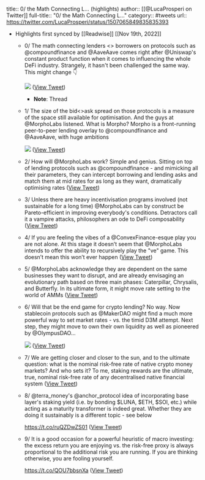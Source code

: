 title:: 0/ the Math Connecting L... (highlights)
author:: [[@LucaProsperi on Twitter]]
full-title:: "0/ the Math Connecting L..."
category:: #tweets
url:: https://twitter.com/LucaProsperi/status/1507065849835835393

- Highlights first synced by [[Readwise]] [[Nov 19th, 2022]]
	- 0/ The math connecting lenders <> borrowers on protocols such as @compoundfinance and @AaveAave comes right after @Uniswap's constant product function when it comes to influencing the whole DeFi industry. Strangely, it hasn't been challenged the same way. This might change 👇 
	  
	  ![](https://pbs.twimg.com/media/FOomi8qXMAowLTZ.jpg) ([View Tweet](https://twitter.com/LucaProsperi/status/1507065849835835393))
		- **Note**: Thread
	- 1/ The size of the bid<>ask spread on those protocols is a measure of the space still available for optimisation. And the guys at @MorphoLabs listened. What is Morpho? Morpho is a front-running peer-to-peer lending overlay to @compoundfinance and @AaveAave, with huge ambitions 
	  
	  ![](https://pbs.twimg.com/media/FOom8OBWUAYTIDo.jpg) ([View Tweet](https://twitter.com/LucaProsperi/status/1507065853958934531))
	- 2/ How will @MorphoLabs work? Simple and genius. Sitting on top of lending protocols such as @compoundfinance - and mimicking all their parameters, they can intercept borrowing and lending asks and match them at mid rates for as long as they want, dramatically optimising rates ([View Tweet](https://twitter.com/LucaProsperi/status/1507065856047648769))
	- 3/ Unless there are heavy incentivisation programs involved (not sustainable for a long time) @MorphoLabs can by construct be Pareto-efficient in improving everybody's conditions. Detractors call it a vampire attacks, philosophers an ode to DeFi composability ([View Tweet](https://twitter.com/LucaProsperi/status/1507065857813491716))
	- 4/ If you are feeling the vibes of a @ConvexFinance-esque play you are not alone. At this stage it doesn’t seem that @MorphoLabs intends to offer the ability to recursively play the "ve" game. This doesn’t mean this won’t ever happen ([View Tweet](https://twitter.com/LucaProsperi/status/1507065859432452100))
	- 5/ @MorphoLabs acknowledge they are dependent on the same businesses they want to disrupt, and are already envisaging an evolutionary path based on three main phases: Caterpillar, Chrysalis, and Butterfly. In its ultimate form, it might move rate setting to the world of AMMs ([View Tweet](https://twitter.com/LucaProsperi/status/1507065860988493827))
	- 6/ Will that be the end game for crypto lending? No way.  Now stablecoin protocols such as @MakerDAO might find a much more powerful way to set market rates - vs. the timid D3M attempt. Next step, they might move to own their own liquidity as well as pioneered by @OlympusDAO... 
	  
	  ![](https://pbs.twimg.com/media/FOopL_CX0AEVmti.jpg) ([View Tweet](https://twitter.com/LucaProsperi/status/1507065865077989381))
	- 7/ We are getting closer and closer to the sun, and to the ultimate question: what is the nominal risk-free rate of native crypto money markets? And who sets it? To me, staking rewards are the ultimate, true, nominal risk-free rate of any decentralised native financial system ([View Tweet](https://twitter.com/LucaProsperi/status/1507065867615494151))
	- 8/ @terra_money's @anchor_protocol idea of incorporating base layer's staking yield (i.e. by bonding $LUNA, $ETH, $SOl, etc.) while acting as a maturity transformer is indeed great. Whether they are doing it sustainably is a different topic - see below
	  
	  https://t.co/ruQZDwZS01 ([View Tweet](https://twitter.com/LucaProsperi/status/1507065869230297102))
	- 9/ It is a good occasion for a powerful heuristic of macro investing: the excess return you are enjoying vs. the risk-free proxy is always proportional to the additional risk you are running. If you are thinking otherwise, you are fooling yourself.
	  
	  https://t.co/QOU7bbsnXa ([View Tweet](https://twitter.com/LucaProsperi/status/1507065871075844097))